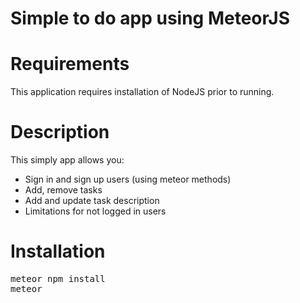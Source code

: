 <h1>Simple to do app using MeteorJS</h1>

<h1>Requirements</h1>
<p>This application requires installation of NodeJS prior to running.</p>

<h1>Description</h1>
<p>This simply app allows you:</p>
<ul>
  <li>Sign in and sign up users (using meteor methods)</li>
  <li>Add, remove tasks</li>
  <li>Add and update task description</li>
  <li>Limitations for not logged in users</li>
</ul>

<h1>Installation</h1>
<pre>meteor npm install
meteor</pre>
